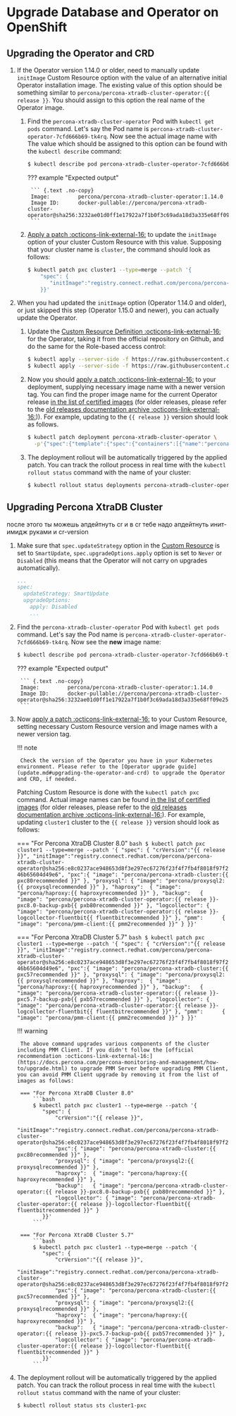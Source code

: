 # Upgrade Database and Operator on OpenShift

## Upgrading the Operator and CRD

1. If the Operator version 1.14.0 or older, need to manually update `initImage` Custom Resource option with the value of an alternative initial Operator installation image. The existing value of this option should be something similar to `percona/percona-xtradb-cluster-operator:{{ release }}`. You should assign to this option the real name of the Operator image. 

    1. Find the `percona-xtradb-cluster-operator` Pod with `kubectl get pods` command. Let's say the Pod name is  `percona-xtradb-cluster-operator-7cfd666b69-tk4rq`. Now see the actual image name with 
The value which should be assigned to this option can be found with the `kubectl describe` command:

        ``` {.bash data-prompt="$" }
        $ kubectl describe pod percona-xtradb-cluster-operator-7cfd666b69-tk4rq | grep Image
        ```
        
        ??? example "Expected output"

            ``` {.text .no-copy}
            Image:         percona/percona-xtradb-cluster-operator:1.14.0
            Image ID:      docker-pullable://percona/percona-xtradb-cluster-operator@sha256:3232ae01d0ff1e17922a7f1b0f3c69ada18d3a335e68ff09e25c9b931c1cd319
            ```

    2. [Apply a patch :octicons-link-external-16:](https://kubernetes.io/docs/tasks/run-application/update-api-object-kubectl-patch/) to update the `initImage` option of your cluster Custom Resource with this value. Supposing that your cluster name is `cluster`, the command should look as follows:


        ``` {.bash data-prompt="$" }
        $ kubectl patch pxc cluster1 --type=merge --patch '{
            "spec": {
               "initImage":"registry.connect.redhat.com/percona/percona-xtradb-cluster-operator@sha256:e8c0237ace948653d8f3e297ec67276f23f4f7fb4f8018f97f246b65604d49e6"
            }}'
        ```

2. When you had updated the `initImage` option (Operator 1.14.0 and older), or just skipped this step (Operator 1.15.0 and newer), you can actually update the Operator.

    1. Update the [Custom Resource Definition :octicons-link-external-16:](https://kubernetes.io/docs/concepts/extend-kubernetes/api-extension/custom-resources/) for the Operator, taking it from the official repository on Github, and do the same for the Role-based access control:

        ``` {.bash data-prompt="$" }
        $ kubectl apply --server-side -f https://raw.githubusercontent.com/percona/percona-xtradb-cluster-operator/v{{ release }}/deploy/crd.yaml
        $ kubectl apply --server-side -f https://raw.githubusercontent.com/percona/percona-xtradb-cluster-operator/v{{ release }}/deploy/rbac.yaml
        ```

    2. Now you should [apply a patch :octicons-link-external-16:](https://kubernetes.io/docs/tasks/run-application/update-api-object-kubectl-patch/) to your deployment, supplying necessary image name with a newer version tag. You can find the proper image name for the current Operator release [in the list of certified images](images.md) (for older releases, please refer to the [old releases documentation archive :octicons-link-external-16:](https://docs.percona.com/legacy-documentation/))). For example, updating to the `{{ release }}` version should look as follows.

        ``` {.bash data-prompt="$" }
        $ kubectl patch deployment percona-xtradb-cluster-operator \
          -p'{"spec":{"template":{"spec":{"containers":[{"name":"percona-xtradb-cluster-operator","image":"percona/percona-xtradb-cluster-operator:{{ release }}"}]}}}}'
        ```

    3. The deployment rollout will be automatically triggered by the applied patch. You can track the rollout process in real time with the `kubectl rollout status` command with the name of your cluster:

        ``` {.bash data-prompt="$" }
        $ kubectl rollout status deployments percona-xtradb-cluster-operator
        ```

## Upgrading Percona XtraDB Cluster

после этого ты можешь апдейтнуть cr и в cr тебе надо апдейтнуть инит-имидж руками и cr-version

1. Make sure that `spec.updateStrategy` option in the [Custom Resource](operator.md)
    is set to `SmartUpdate`, `spec.upgradeOptions.apply` option is set to `Never`
    or `Disabled` (this means that the Operator will not carry on upgrades
    automatically).
    
    ```yaml
    ...
    spec:
      updateStrategy: SmartUpdate
      upgradeOptions:
        apply: Disabled
        ...
    ```

2. Find the `percona-xtradb-cluster-operator` Pod with `kubectl get pods` command. Let's say the Pod name is  `percona-xtradb-cluster-operator-7cfd666b69-tk4rq`. Now see the **new** image name:

    ``` {.bash data-prompt="$" }
    $ kubectl describe pod percona-xtradb-cluster-operator-7cfd666b69-tk4rq | grep Image
    ```

    ??? example "Expected output"

        ``` {.text .no-copy}
        Image:         percona/percona-xtradb-cluster-operator:1.14.0
        Image ID:      docker-pullable://percona/percona-xtradb-cluster-operator@sha256:3232ae01d0ff1e17922a7f1b0f3c69ada18d3a335e68ff09e25c9b931c1cd319
        ```

3. Now [apply a patch :octicons-link-external-16:](https://kubernetes.io/docs/tasks/run-application/update-api-object-kubectl-patch/) to your Custom Resource, setting necessary Custom Resource version and image names with a newer version tag.

    !!! note

        Check the version of the Operator you have in your Kubernetes environment. Please refer to the [Operator upgrade guide](update.md#upgrading-the-operator-and-crd) to upgrade the Operator and CRD, if needed.

    Patching Custom Resource is done with the `kubectl patch pxc` command. Actual image names can be found [in the list of certified images](images.md) (for older releases, please refer to the [old releases documentation archive :octicons-link-external-16:](https://docs.percona.com/legacy-documentation/)). For example, updating `cluster1` cluster to the `{{ release }}` version should look as follows:

    === "For Percona XtraDB Cluster 8.0"
        ```bash
        $ kubectl patch pxc cluster1 --type=merge --patch '{
           "spec": {
               "crVersion":"{{ release }}",
               "initImage":"registry.connect.redhat.com/percona/percona-xtradb-cluster-operator@sha256:e8c0237ace948653d8f3e297ec67276f23f4f7fb4f8018f97f246b65604d49e6",
               "pxc":{ "image": "percona/percona-xtradb-cluster:{{ pxc80recommended }}" },
               "proxysql": { "image": "percona/proxysql2:{{ proxysqlrecommended }}" },
               "haproxy":  { "image": "percona/haproxy:{{ haproxyrecommended }}" },
               "backup":   { "image": "percona/percona-xtradb-cluster-operator:{{ release }}-pxc8.0-backup-pxb{{ pxb80recommended }}" },
               "logcollector": { "image": "percona/percona-xtradb-cluster-operator:{{ release }}-logcollector-fluentbit{{ fluentbitrecommended }}" },
               "pmm":      { "image": "percona/pmm-client:{{ pmm2recommended }}" }
           }}'
        ```

    === "For Percona XtraDB Cluster 5.7"
        ```bash
        $ kubectl patch pxc cluster1 --type=merge --patch '{
           "spec": {
               "crVersion":"{{ release }}",
               "initImage":"registry.connect.redhat.com/percona/percona-xtradb-cluster-operator@sha256:e8c0237ace948653d8f3e297ec67276f23f4f7fb4f8018f97f246b65604d49e6",
               "pxc":{ "image": "percona/percona-xtradb-cluster:{{ pxc57recommended }}" },
               "proxysql": { "image": "percona/proxysql2:{{ proxysqlrecommended }}" },
               "haproxy":  { "image": "percona/haproxy:{{ haproxyrecommended }}" },
               "backup":   { "image": "percona/percona-xtradb-cluster-operator:{{ release }}-pxc5.7-backup-pxb{{ pxb57recommended }}" },
               "logcollector": { "image": "percona/percona-xtradb-cluster-operator:{{ release }}-logcollector-fluentbit{{ fluentbitrecommended }}" },
               "pmm":      { "image": "percona/pmm-client:{{ pmm2recommended }}" }
           }}'
        ```

    !!! warning

        The above command upgrades various components of the cluster including PMM Client. If you didn't follow the [official recommendation :octicons-link-external-16:](https://docs.percona.com/percona-monitoring-and-management/how-to/upgrade.html) to upgrade PMM Server before upgrading PMM Client, you can avoid PMM Client upgrade by removing it from the list of images as follows:

        === "For Percona XtraDB Cluster 8.0"
            ```bash
            $ kubectl patch pxc cluster1 --type=merge --patch '{
               "spec": {
                   "crVersion":"{{ release }}",
                   "initImage":"registry.connect.redhat.com/percona/percona-xtradb-cluster-operator@sha256:e8c0237ace948653d8f3e297ec67276f23f4f7fb4f8018f97f246b65604d49e6",
                   "pxc":{ "image": "percona/percona-xtradb-cluster:{{ pxc80recommended }}" },
                   "proxysql": { "image": "percona/proxysql2:{{ proxysqlrecommended }}" },
                   "haproxy":  { "image": "percona/haproxy:{{ haproxyrecommended }}" },
                   "backup":   { "image": "percona/percona-xtradb-cluster-operator:{{ release }}-pxc8.0-backup-pxb{{ pxb80recommended }}" },
                   "logcollector": { "image": "percona/percona-xtradb-cluster-operator:{{ release }}-logcollector-fluentbit{{ fluentbitrecommended }}" }
               }}'
            ```

        === "For Percona XtraDB Cluster 5.7"
            ```bash
            $ kubectl patch pxc cluster1 --type=merge --patch '{
               "spec": {
                   "crVersion":"{{ release }}",
                   "initImage":"registry.connect.redhat.com/percona/percona-xtradb-cluster-operator@sha256:e8c0237ace948653d8f3e297ec67276f23f4f7fb4f8018f97f246b65604d49e6",
                   "pxc":{ "image": "percona/percona-xtradb-cluster:{{ pxc57recommended }}" },
                   "proxysql": { "image": "percona/proxysql2:{{ proxysqlrecommended }}" },
                   "haproxy":  { "image": "percona/haproxy:{{ haproxyrecommended }}" },
                   "backup":   { "image": "percona/percona-xtradb-cluster-operator:{{ release }}-pxc5.7-backup-pxb{{ pxb57recommended }}" },
                   "logcollector": { "image": "percona/percona-xtradb-cluster-operator:{{ release }}-logcollector-fluentbit{{ fluentbitrecommended }}" }
               }}'
            ```

4. The deployment rollout will be automatically triggered by the applied patch. You can track the rollout process in real time with the `kubectl rollout status` command with the name of your cluster:

    ```default
    $ kubectl rollout status sts cluster1-pxc
    ```
